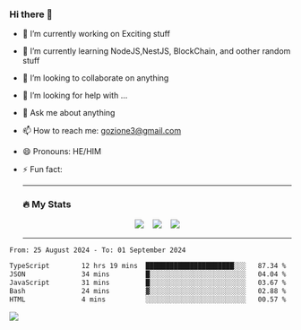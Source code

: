 ### Hi there 👋

<!--
**charlieScript/charlieScript** is a ✨ _special_ ✨ repository because its `README.md` (this file) appears on your GitHub profile.

Here are some ideas to get you started: -->

- 🔭 I’m currently working on Exciting stuff
- 🌱 I’m currently learning NodeJS,NestJS, BlockChain, and oother random stuff
- 👯 I’m looking to collaborate on anything
- 🤔 I’m looking for help with ...
- 💬 Ask me about anything
- 📫 How to reach me: gozione3@gmail.com
- 😄 Pronouns: HE/HIM
- ⚡ Fun fact:


  ---

  ### :fire: My Stats

  <div id="stats" align="center">
  <img src="http://github-readme-streak-stats.herokuapp.com?user=charlieScript&theme=dark&date_format=M%20j%5B%2C%20Y%5D" />&nbsp;&nbsp;&nbsp;
  <img src="https://github-readme-stats.vercel.app/api/top-langs/?username=charlieScript&layout=compact&theme=vision-friendly-dark"/>&nbsp;&nbsp;&nbsp;
  <img src="https://github-readme-stats.vercel.app/api?username=charlieScript&show_icons=true&theme=radical"/>
  </div>

  ---



<!--START_SECTION:waka-->

```txt
From: 25 August 2024 - To: 01 September 2024

TypeScript        12 hrs 19 mins  ██████████████████████░░░   87.34 %
JSON              34 mins         █░░░░░░░░░░░░░░░░░░░░░░░░   04.04 %
JavaScript        31 mins         █░░░░░░░░░░░░░░░░░░░░░░░░   03.67 %
Bash              24 mins         ▓░░░░░░░░░░░░░░░░░░░░░░░░   02.88 %
HTML              4 mins          ░░░░░░░░░░░░░░░░░░░░░░░░░   00.57 %
```

<!--END_SECTION:waka-->
![](https://komarev.com/ghpvc/?username=charlieScript)
